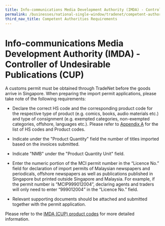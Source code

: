 ```yaml
---
title: Info-communications Media Development Authority (IMDA) - Controller of Undesirable Publications (CUP)
permalink: /businesses/national-single-window/tradenet/competent-authorities-requirements/IMDA-CUP
third_nav_title: Competent Authorities Requirements
---
```



# Info-communications Media Development Authority (IMDA) - Controller of Undesirable Publications (CUP)

A customs permit must be obtained through TradeNet before the goods arrive in Singapore. When preparing the import permit applications, please take note of the following requirements:

-   Declare the correct HS code and the corresponding product code for the respective type of product (e.g. comics, books, audio materials etc.) and type of consignment (e.g. exempted categories, non-exempted categories, offshore, languages etc.). Please refer to  [Appendix A](/files/about-us/AppendixAHScodes.pdf)  for the list of HS codes and Product codes.

-   Indicate under the "Product Quantity" field the number of titles imported based on the invoices submitted.

-   Indicate "NMB" under the "Product Quantity Unit" field.
-   Enter the numeric portion of the MCI permit number in the “Licence No.” field for declaration of import permits of Malaysian newspapers and periodicals, offshore newspapers as well as publications published in Singapore but printed outside Singapore and Malaysia. For example, if the permit number is “MCIP999012004”, declaring agents and traders will only need to enter “999012004” in the “Licence No.” field.

-   Relevant supporting documents should be attached and submitted together with the permit application.

Please refer to the [IMDA (CUP) product codes](/files/about-us/AppendixAHScodes.pdf) for more detailed information.
